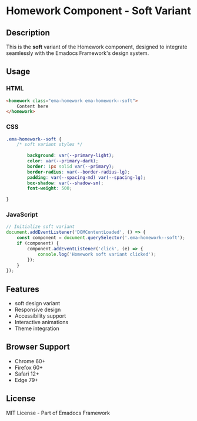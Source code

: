 # Homework Component - Soft Variant

## Description
This is the **soft** variant of the Homework component, designed to integrate seamlessly with the Emadocs Framework's design system.

## Usage

### HTML
```html
<homework class="ema-homework ema-homework--soft">
    Content here
</homework>
```

### CSS
```css
.ema-homework--soft {
    /* soft variant styles */
    
        background: var(--primary-light);
        color: var(--primary-dark);
        border: 1px solid var(--primary);
        border-radius: var(--border-radius-lg);
        padding: var(--spacing-md) var(--spacing-lg);
        box-shadow: var(--shadow-sm);
        font-weight: 500;
    
}
```

### JavaScript
```javascript
// Initialize soft variant
document.addEventListener('DOMContentLoaded', () => {
    const component = document.querySelector('.ema-homework--soft');
    if (component) {
        component.addEventListener('click', (e) => {
            console.log('Homework soft variant clicked');
        });
    }
});
```

## Features
- soft design variant
- Responsive design
- Accessibility support
- Interactive animations
- Theme integration

## Browser Support
- Chrome 60+
- Firefox 60+
- Safari 12+
- Edge 79+

## License
MIT License - Part of Emadocs Framework
